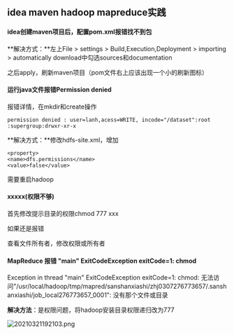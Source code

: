 ## idea maven hadoop mapreduce实践

#### idea创建maven项目后，配置pom.xml报错找不到包

**解决方式：**左上File > settings > Build,Execution,Deployment > importing > automatically download中勾选sources和documentation

之后apply，刷新maven项目（pom文件右上应该出现一个小的刷新图标）

#### 运行java文件报错Permission denied

报错详情，在mkdir和create操作

```
permission denied : user=lanh,acess=WRITE, incode="/dataset":root :supergroup:drwxr-xr-x
```

**解决方式：**修改hdfs-site.xml，增加

```
<property>
<name>dfs.permissions</name>
<value>false</value>
```

需要重启hadoop

#### xxxxx(权限不够)

首先修改提示目录的权限chmod 777 xxx

如果还是报错

查看文件所有者，修改权限或所有者

#### MapReduce 报错 "main" ExitCodeException exitCode=1: chmod

Exception in thread "main" ExitCodeException exitCode=1: chmod: 无法访问"/usr/local/hadoop/tmp/mapred/sanshanxiashi/zhj0307276773657/.sanshanxiashi/job_local276773657_0001": 没有那个文件或目录

**解决方法**：是权限问题，将hadoop安装目录权限递归改为777

![20210321192103.png](https://gitee.com/RomanticMysteryLH/pic/raw/master/img/ilMUhaYVP58qJDZ.png)